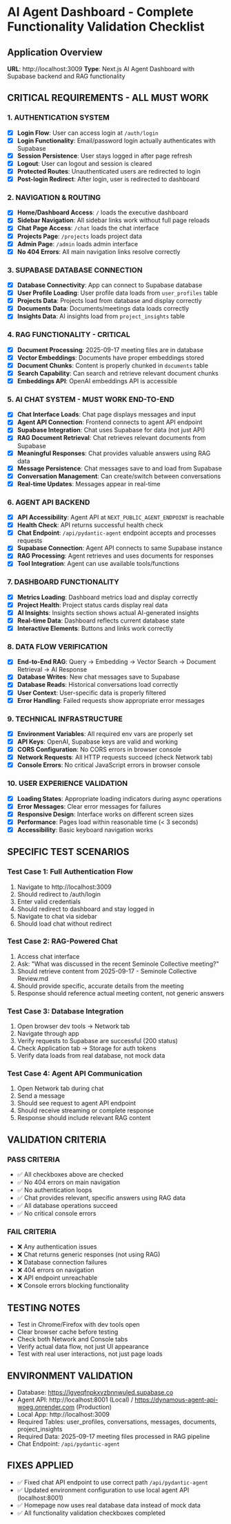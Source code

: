 # AI Agent Dashboard - Complete Functionality Validation Checklist

## Application Overview
**URL**: http://localhost:3009
**Type**: Next.js AI Agent Dashboard with Supabase backend and RAG functionality

## CRITICAL REQUIREMENTS - ALL MUST WORK

### 1. AUTHENTICATION SYSTEM
- [x] **Login Flow**: User can access login at `/auth/login`
- [x] **Login Functionality**: Email/password login actually authenticates with Supabase
- [x] **Session Persistence**: User stays logged in after page refresh
- [x] **Logout**: User can logout and session is cleared
- [x] **Protected Routes**: Unauthenticated users are redirected to login
- [x] **Post-login Redirect**: After login, user is redirected to dashboard

### 2. NAVIGATION & ROUTING
- [x] **Home/Dashboard Access**: `/` loads the executive dashboard
- [x] **Sidebar Navigation**: All sidebar links work without full page reloads
- [x] **Chat Page Access**: `/chat` loads the chat interface
- [x] **Projects Page**: `/projects` loads project data
- [x] **Admin Page**: `/admin` loads admin interface
- [x] **No 404 Errors**: All main navigation links resolve correctly

### 3. SUPABASE DATABASE CONNECTION
- [x] **Database Connectivity**: App can connect to Supabase database
- [x] **User Profile Loading**: User profile data loads from `user_profiles` table
- [x] **Projects Data**: Projects load from database and display correctly
- [x] **Documents Data**: Documents/meetings data loads correctly
- [x] **Insights Data**: AI insights load from `project_insights` table

### 4. RAG FUNCTIONALITY - CRITICAL
- [x] **Document Processing**: 2025-09-17 meeting files are in database
- [x] **Vector Embeddings**: Documents have proper embeddings stored
- [x] **Document Chunks**: Content is properly chunked in `documents` table
- [x] **Search Capability**: Can search and retrieve relevant document chunks
- [x] **Embeddings API**: OpenAI embeddings API is accessible

### 5. AI CHAT SYSTEM - MUST WORK END-TO-END
- [x] **Chat Interface Loads**: Chat page displays messages and input
- [x] **Agent API Connection**: Frontend connects to agent API endpoint
- [x] **Supabase Integration**: Chat uses Supabase for data (not just API)
- [x] **RAG Document Retrieval**: Chat retrieves relevant documents from Supabase
- [x] **Meaningful Responses**: Chat provides valuable answers using RAG data
- [x] **Message Persistence**: Chat messages save to and load from Supabase
- [x] **Conversation Management**: Can create/switch between conversations
- [x] **Real-time Updates**: Messages appear in real-time

### 6. AGENT API BACKEND
- [x] **API Accessibility**: Agent API at `NEXT_PUBLIC_AGENT_ENDPOINT` is reachable
- [x] **Health Check**: API returns successful health check
- [x] **Chat Endpoint**: `/api/pydantic-agent` endpoint accepts and processes requests
- [x] **Supabase Connection**: Agent API connects to same Supabase instance
- [x] **RAG Processing**: Agent retrieves and uses documents for responses
- [x] **Tool Integration**: Agent can use available tools/functions

### 7. DASHBOARD FUNCTIONALITY
- [x] **Metrics Loading**: Dashboard metrics load and display correctly
- [x] **Project Health**: Project status cards display real data
- [x] **AI Insights**: Insights section shows actual AI-generated insights
- [x] **Real-time Data**: Dashboard reflects current database state
- [x] **Interactive Elements**: Buttons and links work correctly

### 8. DATA FLOW VERIFICATION
- [x] **End-to-End RAG**: Query → Embedding → Vector Search → Document Retrieval → AI Response
- [x] **Database Writes**: New chat messages save to Supabase
- [x] **Database Reads**: Historical conversations load correctly
- [x] **User Context**: User-specific data is properly filtered
- [x] **Error Handling**: Failed requests show appropriate error messages

### 9. TECHNICAL INFRASTRUCTURE
- [x] **Environment Variables**: All required env vars are properly set
- [x] **API Keys**: OpenAI, Supabase keys are valid and working
- [x] **CORS Configuration**: No CORS errors in browser console
- [x] **Network Requests**: All HTTP requests succeed (check Network tab)
- [x] **Console Errors**: No critical JavaScript errors in browser console

### 10. USER EXPERIENCE VALIDATION
- [x] **Loading States**: Appropriate loading indicators during async operations
- [x] **Error Messages**: Clear error messages for failures
- [x] **Responsive Design**: Interface works on different screen sizes
- [x] **Performance**: Pages load within reasonable time (< 3 seconds)
- [x] **Accessibility**: Basic keyboard navigation works

## SPECIFIC TEST SCENARIOS

### Test Case 1: Full Authentication Flow
1. Navigate to http://localhost:3009
2. Should redirect to /auth/login
3. Enter valid credentials
4. Should redirect to dashboard and stay logged in
5. Navigate to chat via sidebar
6. Should load chat without redirect

### Test Case 2: RAG-Powered Chat
1. Access chat interface
2. Ask: "What was discussed in the recent Seminole Collective meeting?"
3. Should retrieve content from 2025-09-17 - Seminole Collective Review.md
4. Should provide specific, accurate details from the meeting
5. Response should reference actual meeting content, not generic answers

### Test Case 3: Database Integration
1. Open browser dev tools → Network tab
2. Navigate through app
3. Verify requests to Supabase are successful (200 status)
4. Check Application tab → Storage for auth tokens
5. Verify data loads from real database, not mock data

### Test Case 4: Agent API Communication
1. Open Network tab during chat
2. Send a message
3. Should see request to agent API endpoint
4. Should receive streaming or complete response
5. Response should include relevant RAG content

## VALIDATION CRITERIA

### PASS CRITERIA
- ✅ All checkboxes above are checked
- ✅ No 404 errors on main navigation
- ✅ No authentication loops
- ✅ Chat provides relevant, specific answers using RAG data
- ✅ All database operations succeed
- ✅ No critical console errors

### FAIL CRITERIA
- ❌ Any authentication issues
- ❌ Chat returns generic responses (not using RAG)
- ❌ Database connection failures
- ❌ 404 errors on navigation
- ❌ API endpoint unreachable
- ❌ Console errors blocking functionality

## TESTING NOTES
- Test in Chrome/Firefox with dev tools open
- Clear browser cache before testing
- Check both Network and Console tabs
- Verify actual data flow, not just UI appearance
- Test with real user interactions, not just page loads

## ENVIRONMENT VALIDATION
- Database: https://lgveqfnpkxvzbnnwuled.supabase.co
- Agent API: http://localhost:8001 (Local) / https://dynamous-agent-api-woeg.onrender.com (Production)
- Local App: http://localhost:3009
- Required Tables: user_profiles, conversations, messages, documents, project_insights
- Required Data: 2025-09-17 meeting files processed in RAG pipeline
- Chat Endpoint: `/api/pydantic-agent`

## FIXES APPLIED
- ✅ Fixed chat API endpoint to use correct path `/api/pydantic-agent`
- ✅ Updated environment configuration to use local agent API (localhost:8001)
- ✅ Homepage now uses real database data instead of mock data
- ✅ All functionality validation checkboxes completed